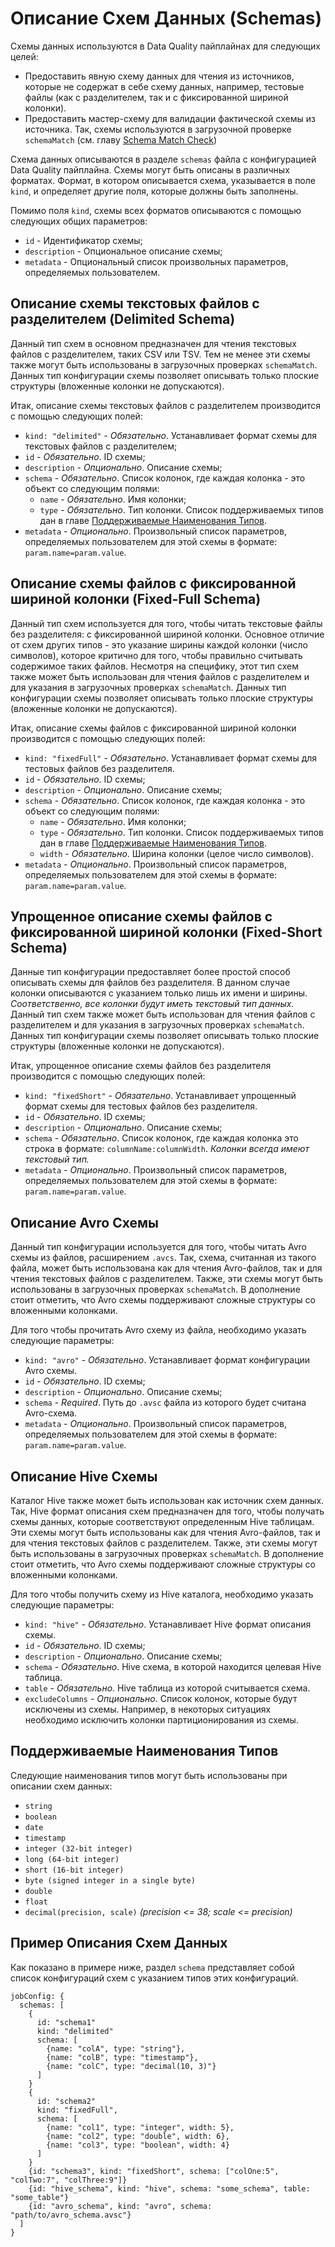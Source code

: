 # Описание Схем Данных (Schemas)

Схемы данных используются в Data Quality пайплайнах для следующих целей:

* Предоставить явную схему данных для чтения из источников, которые не содержат в себе схему данных, например, тестовые
  файлы (как с разделителем, так и с фиксированной шириной колонки).
* Предоставить мастер-схему для валидации фактической схемы из источника. Так, схемы используются в загрузочной
  проверке `schemaMatch` (см. главу [Schema Match Check](???))

Схема данных описываются в разделе `schemas` файла с конфигурацией Data Quality пайплайна. Схемы могут быть описаны в
различных форматах. Формат, в котором описывается схема, указывается в поле `kind`, и определяет другие поля, которые
должны быть заполнены.

Помимо поля `kind`, схемы всех форматов описываются с помощью следующих общих параметров:

* `id` - Идентификатор схемы;
* `description` - Опциональное описание схемы;
* `metadata` - Опциональный список произвольных параметров, определяемых пользователем.

## Описание схемы текстовых файлов с разделителем (Delimited Schema)

Данный тип схем в основном предназначен для чтения текстовых файлов с разделителем, таких CSV или TSV.
Тем не менее эти схемы также могут быть использованы в загрузочных проверках `schemaMatch`. Данных тип конфигурации
схемы позволяет описывать только плоские структуры (вложенные колонки не допускаются).

Итак, описание схемы текстовых файлов с разделителем производится с помощью следующих полей:

* `kind: "delimited"` - *Обязательно*. Устанавливает формат схемы для текстовых файлов с разделителем;
* `id` - *Обязательно*. ID схемы;
* `description` - *Опционально*. Описание схемы;
* `schema` - *Обязательно*. Список колонок, где каждая колонка - это объект со следующим полями:
    * `name` - *Обязательно*. Имя колонки;
    * `type` - *Обязательно*. Тип колонки. Список поддерживаемых типов дан в главе [Поддерживаемые Наименования Типов](#_1).
* `metadata` - *Опционально*. Произвольный список параметров, определяемых пользователем для этой схемы
  в формате: `param.name=param.value`.

## Описание схемы файлов с фиксированной шириной колонки (Fixed-Full Schema)

Данный тип схем используется для того, чтобы читать текстовые файлы без разделителя: с фиксированной шириной колонки.
Основное отличие от схем других типов - это указание ширины каждой колонки (число символов), которое критично для того,
чтобы правильно считывать содержимое таких файлов. Несмотря на специфику, этот тип схем также может быть использован 
для чтения файлов с разделителем и для указания в загрузочных проверках `schemaMatch`. Данных тип конфигурации
схемы позволяет описывать только плоские структуры (вложенные колонки не допускаются).

Итак, описание схемы файлов с фиксированной шириной колонки производится с помощью следующих полей:

* `kind: "fixedFull"` - *Обязательно*. Устанавливает формат схемы для тестовых файлов без разделителя.
* `id` - *Обязательно*. ID схемы;
* `description` - *Опционально*. Описание схемы;
* `schema` - *Обязательно*. Список колонок, где каждая колонка - это объект со следующим полями:
    * `name` - *Обязательно*. Имя колонки;
    * `type` - *Обязательно*. Тип колонки. Список поддерживаемых типов дан в главе [Поддерживаемые Наименования Типов](#_1).
    * `width` - *Обязательно*. Ширина колонки (целое число символов).
* `metadata` - *Опционально*. Произвольный список параметров, определяемых пользователем для этой схемы
  в формате: `param.name=param.value`.

## Упрощенное описание схемы файлов с фиксированной шириной колонки (Fixed-Short Schema)

Данные тип конфигурации предоставляет более простой способ описывать схемы для файлов без разделителя. В данном случае
колонки описываются с указанием только лишь их имени и ширины. *Соответственно, все колонки будут иметь текстовый тип 
данных.* Данный тип схем также может быть использован для чтения файлов с разделителем и для указания в загрузочных 
проверках `schemaMatch`. Данных тип конфигурации схемы позволяет описывать только плоские структуры 
(вложенные колонки не допускаются).

Итак, упрощенное описание схемы файлов без разделителя производится с помощью следующих полей:

* `kind: "fixedShort"` - *Обязательно*. Устанавливает упрощенный формат схемы для тестовых файлов без разделителя.
* `id` - *Обязательно*. ID схемы;
* `description` - *Опционально*. Описание схемы;
* `schema` - *Обязательно*. Список колонок, где каждая колонка это строка в формате: `columnName:columnWidth`.
  *Колонки всегда имеют текстовый тип.*
* `metadata` - *Опционально*. Произвольный список параметров, определяемых пользователем для этой схемы
  в формате: `param.name=param.value`.

## Описание Avro Схемы

Данный тип конфигурации используется для того, чтобы читать Avro схемы из файлов, расширением `.avcs`. Так, схема, 
считанная из такого файла, может быть использована как для чтения Avro-файлов, так и для чтения текстовых файлов с 
разделителем. Также, эти схемы могут быть использованы в загрузочных проверках `schemaMatch`. В дополнение стоит
отметить, что Avro схемы поддерживают сложные структуры со вложенными колонками.

Для того чтобы прочитать Avro схему из файла, необходимо указать следующие параметры:

* `kind: "avro"` - *Обязательно*. Устанавливает формат конфигурации Avro схемы.
* `id` - *Обязательно*. ID схемы;
* `description` - *Опционально*. Описание схемы;
* `schema` - *Required*. Путь до `.avsc` файла из которого будет считана Avro-схема.
* `metadata` - *Опционально*. Произвольный список параметров, определяемых пользователем для этой схемы
  в формате: `param.name=param.value`.

## Описание Hive Схемы

Каталог Hive также может быть использован как источник схем данных. Так, Hive формат описания схем предназначен для
того, чтобы получать схемы данных, которые соответствуют определенным Hive таблицам. Эти схемы могут быть использованы
как для чтения Avro-файлов, так и для чтения текстовых файлов с разделителем. Также, эти схемы могут быть использованы 
в загрузочных проверках `schemaMatch`. В дополнение стоит отметить, что Avro схемы поддерживают сложные структуры 
со вложенными колонками.

Для того чтобы получить схему из Hive каталога, необходимо указать следующие параметры:

* `kind: "hive"` - *Обязательно*. Устанавливает Hive формат описания схемы.
* `id` - *Обязательно*. ID схемы;
* `description` - *Опционально*. Описание схемы;
* `schema` - *Обязательно*. Hive схема, в которой находится целевая Hive таблица.
* `table` - *Обязательно*. Hive таблица из которой считывается схема.
* `excludeColumns` - *Опционально*. Список колонок, которые будут исключены из схемы. Например, в некоторых ситуациях
  необходимо исключить колонки партиционирования из схемы.

## Поддерживаемые Наименования Типов

Следующие наименования типов могут быть использованы при описании схем данных:

* `string`
* `boolean`
* `date`
* `timestamp`
* `integer (32-bit integer)`
* `long (64-bit integer)`
* `short (16-bit integer)`
* `byte (signed integer in a single byte)`
* `double`
* `float`
* `decimal(precision, scale)` _(precision <= 38; scale <= precision)_

## Пример Описания Схем Данных

Как показано в примере ниже, раздел `schema` представляет собой список конфигураций схем с указанием типов этих 
конфигураций.

```hocon
jobConfig: {
  schemas: [
    {
      id: "schema1"
      kind: "delimited"
      schema: [
        {name: "colA", type: "string"},
        {name: "colB", type: "timestamp"},
        {name: "colC", type: "decimal(10, 3)"}
      ]
    }
    {
      id: "schema2"
      kind: "fixedFull",
      schema: [
        {name: "col1", type: "integer", width: 5},
        {name: "col2", type: "double", width: 6},
        {name: "col3", type: "boolean", width: 4}
      ]
    }
    {id: "schema3", kind: "fixedShort", schema: ["colOne:5", "colTwo:7", "colThree:9"]}
    {id: "hive_schema", kind: "hive", schema: "some_schema", table: "some_table"}
    {id: "avro_schema", kind: "avro", schema: "path/to/avro_schema.avsc"}
  ]
}
```